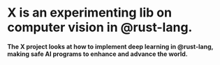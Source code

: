# X is an experimenting lib on computer vision in @rust-lang.
**The X project looks at how to implement deep learning in @rust-lang, making safe AI programs to enhance and advance the world.**
